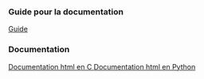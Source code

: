### Guide pour la documentation
[Guide](doc.pdf)

### Documentation
[Documentation html en C ](https://mkrpgdev.github.io/mkRPG/doc_c/html/)
[Documentation html en Python ](https://mkrpgdev.github.io/mkRPG/doc_py/html/)
